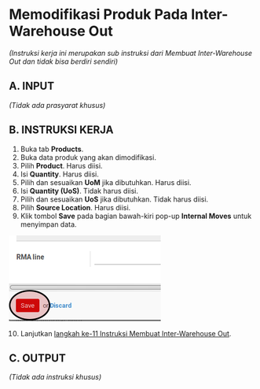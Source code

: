 # Memodifikasi Produk Pada Inter-Warehouse Out

*(Instruksi kerja ini merupakan sub instruksi dari Membuat Inter-Warehouse Out dan tidak bisa berdiri sendiri)*

## A. INPUT

*(Tidak ada prasyarat khusus)*

## B. INSTRUKSI KERJA

1. Buka tab **Products**.
2. Buka data produk yang akan dimodifikasi.
3. Pilih **Product**. Harus diisi.
4. Isi **Quantity**. Harus diisi.
5. Pilih dan sesuaikan **UoM** jika dibutuhkan. Harus diisi.
6. Isi **Quantity (UoS)**. Tidak harus diisi.
7. Pilih dan sesuaikan **UoS** jika dibutuhkan. Tidak harus diisi.
8. Pilih **Source Location**. Harus diisi.
9. Klik tombol **Save** pada bagian bawah-kiri pop-up **Internal Moves** untuk menyimpan data.

![](../../img/interwarehouse-out/tombol-save-produk.png)

10. Lanjutkan [langkah ke-11 Instruksi Membuat Inter-Warehouse Out](./membuat.md#l11).

## C. OUTPUT

*(Tidak ada instruksi khusus)*
